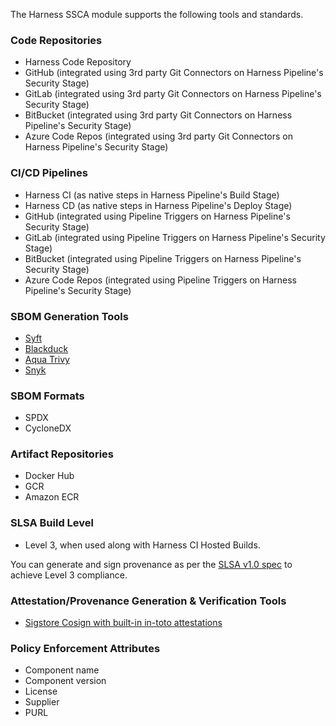 The Harness SSCA module supports the following tools and standards.

### Code Repositories

* Harness Code Repository
* GitHub (integrated using 3rd party Git Connectors on Harness Pipeline's Security Stage)
* GitLab (integrated using 3rd party Git Connectors on Harness Pipeline's Security Stage)
* BitBucket (integrated using 3rd party Git Connectors on Harness Pipeline's Security Stage)
* Azure Code Repos (integrated using 3rd party Git Connectors on Harness Pipeline's Security Stage)

### CI/CD Pipelines

* Harness CI (as native steps in Harness Pipeline's Build Stage) 
* Harness CD (as native steps in Harness Pipeline's Deploy Stage)
* GitHub (integrated using Pipeline Triggers on Harness Pipeline's Security Stage)
* GitLab (integrated using Pipeline Triggers on Harness Pipeline's Security Stage)
* BitBucket (integrated using Pipeline Triggers on Harness Pipeline's Security Stage)
* Azure Code Repos (integrated using Pipeline Triggers on Harness Pipeline's Security Stage)

### SBOM Generation Tools

* [Syft](/docs/software-supply-chain-assurance/sbom/generate-sbom.md)
* [Blackduck](/docs/software-supply-chain-assurance/sbom/generate-sbom-blackduck.md)
* [Aqua Trivy](/docs/software-supply-chain-assurance/sbom/generate-sbom-aqua-trivy.md)
* [Snyk](/docs/software-supply-chain-assurance/sbom/generate-sbom-snyk.md)

### SBOM Formats

* SPDX
* CycloneDX

### Artifact Repositories

* Docker Hub
* GCR
* Amazon ECR

### SLSA Build Level

* Level 3, when used along with Harness CI Hosted Builds.

You can generate and sign provenance as per the [SLSA v1.0 spec](https://slsa.dev/) to achieve Level 3 compliance.

### Attestation/Provenance Generation & Verification Tools

* [Sigstore Cosign with built-in in-toto attestations](https://docs.sigstore.dev/verifying/attestation/)

### Policy Enforcement Attributes

* Component name
* Component version
* License
* Supplier
* PURL
